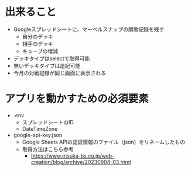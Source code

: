 # 出来ること
- Googleスプレッドシートに、マーベルスナップの勝敗記録を残す
  - 自分のデッキ
  - 相手のデッキ
  - キューブの増減
- デッキタイプはselectで取得可能
- 無いデッキタイプは追記可能
- 今月の対戦記録が同じ画面に表示される

# アプリを動かすための必須要素
- .env
  - スプレッドシートのID
  - DateTimeZone
- google-api-key.json
  - Google Sheets APIの認証情報のファイル（json）をリネームしたもの
  - 取得方法はこちら参考
    - https://www.otsuka-bs.co.jp/web-creation/blog/archive/20230904-03.html  
